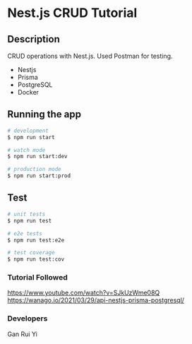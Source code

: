 # Nest.js CRUD Tutorial

## Description

CRUD operations with Nest.js. 
Used Postman for testing.

- Nestjs
- Prisma
- PostgreSQL
- Docker

## Running the app

```bash
# development
$ npm run start

# watch mode
$ npm run start:dev

# production mode
$ npm run start:prod
```

## Test

```bash
# unit tests
$ npm run test

# e2e tests
$ npm run test:e2e

# test coverage
$ npm run test:cov
```

### Tutorial Followed
https://www.youtube.com/watch?v=SJkUzWme08Q
https://wanago.io/2021/03/29/api-nestjs-prisma-postgresql/

### Developers
Gan Rui Yi

